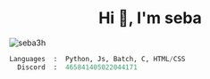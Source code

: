 <h1 align="center">Hi 👋, I'm seba</h1>

<p align="left"> <img src="https://komarev.com/ghpvc/?username=seba3h&label=Profile%20views&color=0e75b6&style=flat" alt="seba3h" /> </p>

```python
Languages  :  Python, Js, Batch, C, HTML/CSS
  Discord  :  465841405022044171
``` 
